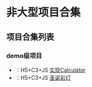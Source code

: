 # 非大型项目合集

## 项目合集列表

### demo级项目
- ：H5+C3+JS [实现Calculator](./details/Cala.md)
- ：H5+C3+JS [圣诞彩灯](./details/ChristmasLights.md)